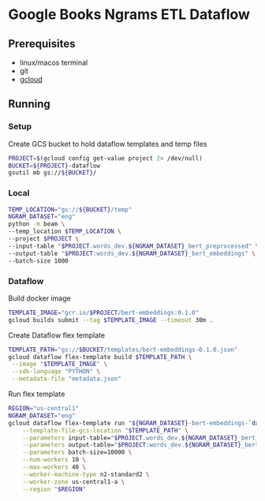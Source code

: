 # Google Books Ngrams ETL Dataflow

## Prerequisites

* linux/macos terminal 
* git
* [gcloud](https://cloud.google.com/sdk/install)

## Running

### Setup

Create GCS bucket to hold dataflow templates and temp files
```bash
PROJECT=$(gcloud config get-value project 2> /dev/null)
BUCKET=${PROJECT}-dataflow
gsutil mb gs://${BUCKET}/
```

### Local

```bash
TEMP_LOCATION="gs://${BUCKET}/temp"
NGRAM_DATASET="eng"
python -m beam \
--temp_location $TEMP_LOCATION \
--project $PROJECT \
--input-table "$PROJECT.words_dev.${NGRAM_DATASET}_bert_preprocessed" \
--output-table "$PROJECT:words_dev.${NGRAM_DATASET}_bert_embeddings" \
--batch-size 1000
```

### Dataflow

Build docker image
```bash
TEMPLATE_IMAGE="gcr.io/$PROJECT/bert-embeddings:0.1.0"
gcloud builds submit --tag $TEMPLATE_IMAGE --timeout 30m .
```
   
Create Dataflow flex template
```bash
TEMPLATE_PATH="gs://$BUCKET/templates/bert-embeddings-0.1.0.json"
gcloud dataflow flex-template build $TEMPLATE_PATH \
 --image "$TEMPLATE_IMAGE" \
 --sdk-language "PYTHON" \
 --metadata-file "metadata.json"
```

Run flex template
```bash
REGION="us-central1"
NGRAM_DATASET="eng"
gcloud dataflow flex-template run "${NGRAM_DATASET}-bert-embeddings-`date +%Y%m%d-%H%M%S`" \
    --template-file-gcs-location "$TEMPLATE_PATH" \
    --parameters input-table="$PROJECT.words_dev.${NGRAM_DATASET}_bert_preprocessed" \
    --parameters output-table="$PROJECT:words_dev.${NGRAM_DATASET}_bert_embeddings" \
    --parameters batch-size=10000 \
    --num-workers 10 \
    --max-workers 40 \
    --worker-machine-type n2-standard2 \
    --worker-zone us-central1-a \
    --region "$REGION"
```